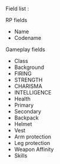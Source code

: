 
Field list : 

RP fields
- Name
- Codename


Gameplay fields
- Class
- Background
- FIRING
- STRENGTH
- CHARISMA
- INTELLIGENCE
- Health
- Primary
- Secondary
- Backpack
- Helmet
- Vest
- Arm protection
- Leg protection
- Weapon Affinity
- Skills